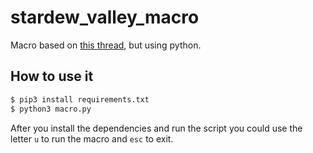 # stardew_valley_macro

Macro based on [this thread](https://forums.stardewvalley.net/threads/a-better-animation-canceling-autohotkey-script.7391/), but using python.

## How to use it

```bash
$ pip3 install requirements.txt
$ python3 macro.py
```
After you install the dependencies and run the script you could use the letter `u` to run the macro and `esc` to exit. 
